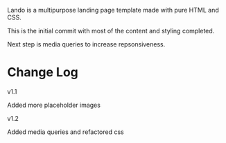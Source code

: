Lando is a multipurpose landing page template made with pure HTML and CSS.

This is the initial commit with most of the content and styling completed. 

Next step is media queries to increase repsonsiveness.


# Change Log

v1.1

Added more placeholder images


v1.2 

Added media queries and refactored css




